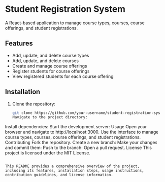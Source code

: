 # Student Registration System

A React-based application to manage course types, courses, course offerings, and student registrations.

## Features
- Add, update, and delete course types
- Add, update, and delete courses
- Create and manage course offerings
- Register students for course offerings
- View registered students for each course offering

## Installation
1. Clone the repository:
   ```sh
   git clone https://github.com/your-username/student-registration-system.git
   Navigate to the project directory:
Install dependencies:
Start the development server:
Usage
Open your browser and navigate to http://localhost:3000.
Use the interface to manage course types, courses, course offerings, and student registrations.
Contributing
Fork the repository.
Create a new branch:
Make your changes and commit them:
Push to the branch:
Open a pull request.
License
This project is licensed under the MIT License.

```

This README provides a comprehensive overview of the project, including its features, installation steps, usage instructions, contribution guidelines, and license information.
